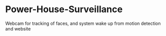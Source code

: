 # Power-House-Surveillance 

Webcam for tracking of faces, and system wake up from motion detection and website
